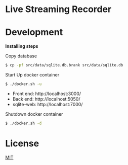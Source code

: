 Live Streaming Recorder
======================

# Development

**Installing steps**

Copy database

```bash
$ cp -pf src/data/sqlite.db.brank src/data/sqlite.db
```

Start Up docker container

```bash
$ ./docker.sh -u
```

- Front end: http://localhost:3000/
- Back end: http://localhost:5050/
- sqlite-web: http://localhost:7000/


Shutdown docker container

```bash
$ ./docker.sh -d
```

# License

[MIT](https://choosealicense.com/licenses/mit/)
